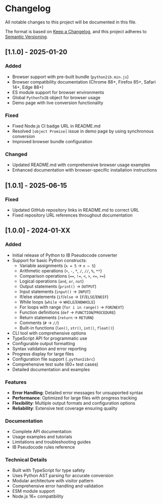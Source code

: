 # Changelog

All notable changes to this project will be documented in this file.

The format is based on [Keep a Changelog](https://keepachangelog.com/en/1.0.0/),
and this project adheres to [Semantic Versioning](https://semver.org/spec/v2.0.0.html).

## [1.1.0] - 2025-01-20

### Added
- Browser support with pre-built bundle (`python2ib.min.js`)
- Browser compatibility documentation (Chrome 88+, Firefox 85+, Safari 14+, Edge 88+)
- ES module support for browser environments
- Global `PythonToIB` object for browser usage
- Demo page with live conversion functionality

### Fixed
- Fixed Node.js CI badge URL in README.md
- Resolved `[object Promise]` issue in demo page by using synchronous conversion
- Improved browser bundle configuration

### Changed
- Updated README.md with comprehensive browser usage examples
- Enhanced documentation with browser-specific installation instructions

## [1.0.1] - 2025-06-15

### Fixed
- Updated GitHub repository links in README.md to correct URL
- Fixed repository URL references throughout documentation

## [1.0.0] - 2024-01-XX

### Added
- Initial release of Python to IB Pseudocode converter
- Support for basic Python constructs:
  - Variable assignments (`x = 5` → `x ← 5`)
  - Arithmetic operations (`+`, `-`, `*`, `/`, `//`, `%`, `**`)
  - Comparison operations (`==`, `!=`, `<`, `>`, `<=`, `>=`)
  - Logical operations (`and`, `or`, `not`)
  - Output statements (`print()` → `OUTPUT`)
  - Input statements (`input()` → `INPUT`)
  - If/else statements (`if`/`else` → `IF`/`ELSE`/`ENDIF`)
  - While loops (`while` → `WHILE`/`ENDWHILE`)
  - For loops with range (`for i in range()` → `FOR`/`NEXT`)
  - Function definitions (`def` → `FUNCTION`/`PROCEDURE`)
  - Return statements (`return` → `RETURN`)
  - Comments (`#` → `//`)
  - Built-in functions (`len()`, `str()`, `int()`, `float()`)
- CLI tool with comprehensive options
- TypeScript API for programmatic use
- Configurable output formatting
- Syntax validation and error reporting
- Progress display for large files
- Configuration file support (`.python2ibrc`)
- Comprehensive test suite (60+ test cases)
- Detailed documentation and examples

### Features
- **Error Handling**: Detailed error messages for unsupported syntax
- **Performance**: Optimized for large files with progress tracking
- **Flexibility**: Multiple output formats and configuration options
- **Reliability**: Extensive test coverage ensuring quality

### Documentation
- Complete API documentation
- Usage examples and tutorials
- Limitations and troubleshooting guides
- IB Pseudocode rules reference

### Technical Details
- Built with TypeScript for type safety
- Uses Python AST parsing for accurate conversion
- Modular architecture with visitor pattern
- Comprehensive error handling and validation
- ESM module support
- Node.js 16+ compatibility